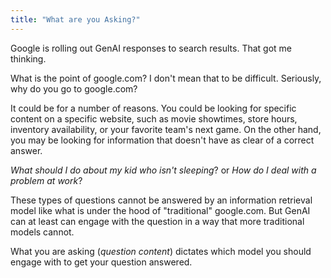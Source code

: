 ```yaml
---
title: "What are you Asking?"
---
```


Google is rolling out GenAI responses to search results. 
That got me thinking. 

What is the point of google.com? 
I don't mean that to be difficult.
Seriously, why do you go to google.com?

It could be for a number of reasons. 
You could be looking for specific content on a specific website, such as movie showtimes, store hours, inventory availability, or your favorite team's next game. 
On the other hand, you may be looking for information that doesn't have as clear of a correct answer. 

*What should I do about my kid who isn't sleeping*? or *How do I deal with a problem at work*?

These types of questions cannot be answered by an information retrieval model like what is under the hood of "traditional" google.com. 
But GenAI can at least can engage with the question in a way that more traditional models cannot. 

What you are asking (*question content*) dictates which model you should engage with to get your question answered. 

